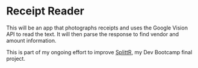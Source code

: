 # Receipt Reader

This will be an app that photographs receipts and uses the Google Vision API to read the text. It will then parse the response to find vendor and amount information.

This is part of my ongoing effort to improve [SplittR](https://github.com/caitp222/splittr-frontend), my Dev Bootcamp final project.

